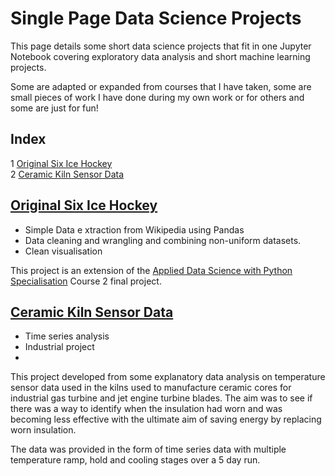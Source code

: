 # Single Page Data Science Projects

This page details some short data science projects that fit in one Jupyter Notebook covering exploratory data analysis and short machine learning projects. 

Some are adapted or expanded from courses that I have taken, some are small pieces of work I have done during my own work or for others and some are just for fun!

## Index
1 [Original Six Ice Hockey](./Original_Six.ipynb)  
2 [Ceramic Kiln Sensor Data ](./Kiln_Insulation.ipynb)

## [Original Six Ice Hockey](./Original_Six.ipynb)
- Simple Data e xtraction from Wikipedia using Pandas
- Data cleaning and wrangling and combining non-uniform datasets.
- Clean visualisation

This project is an extension of the [Applied Data Science with Python Specialisation](../../../Applied-Data-Science-with-Python) Course 2 final project.

## [Ceramic Kiln Sensor Data ](./Kiln_Insulation.ipynb)
- Time series analysis
- Industrial project
-

This project developed from some explanatory data analysis on temperature sensor data used in the kilns used to manufacture ceramic cores for industrial gas turbine and jet engine turbine blades. The aim was to see if there was a way to identify when the insulation had worn and was becoming less effective with the ultimate aim of saving energy by replacing worn insulation.

The data was provided in the form of time series data with multiple temperature ramp, hold and cooling stages over a 5 day run.

